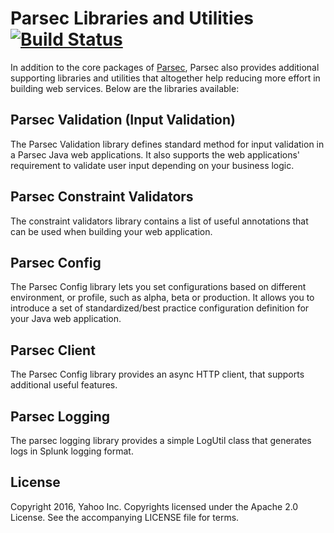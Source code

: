 # Parsec Libraries and Utilities [![Build Status](https://travis-ci.org/yahoo/parsec-libraries.svg?branch=master)](https://travis-ci.org/yahoo/parsec-libraries)
In addition to the core packages of [Parsec](https://github.com/yahoo/parsec), Parsec also provides additional supporting libraries and utilities
that altogether help reducing more effort in building web services. Below are the libraries available:

## Parsec Validation (Input Validation)
The Parsec Validation library defines standard method for input validation in a Parsec Java web applications.
It also supports the web applications' requirement to validate user input depending on your business logic.

## Parsec Constraint Validators
The constraint validators library contains a list of useful annotations that can be used when building your web application.

## Parsec Config
The Parsec Config library lets you set configurations based on different environment, or profile, such as alpha, beta or production.
It allows you to introduce a set of standardized/best practice configuration definition for your Java web application.

## Parsec Client
The Parsec Config library provides an async HTTP client, that supports additional useful features.

## Parsec Logging
The parsec logging library provides a simple LogUtil class that generates logs in Splunk logging format.

## License
Copyright 2016, Yahoo Inc. Copyrights licensed under the Apache 2.0 License. See the accompanying LICENSE file for terms.
